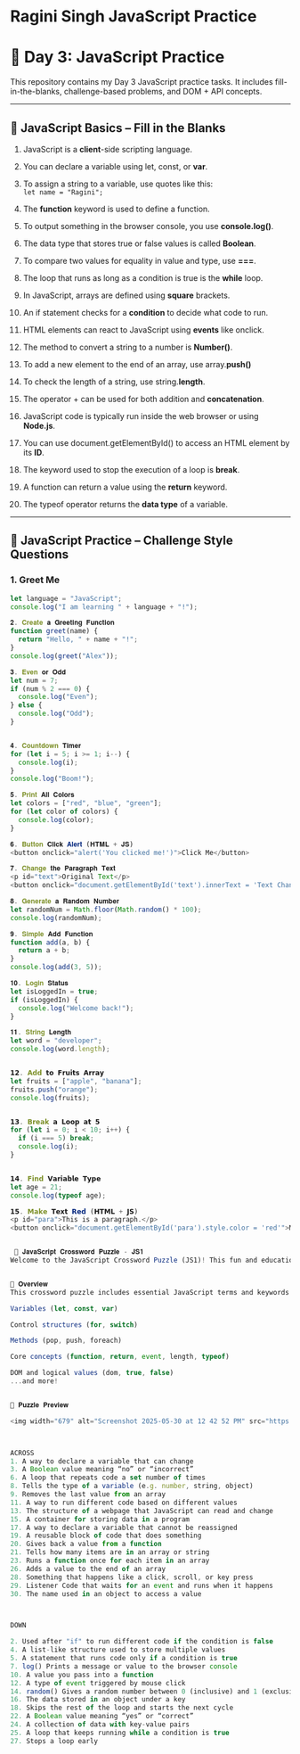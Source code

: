 # Ragini Singh JavaScript Practice
# 🚀 Day 3: JavaScript Practice
This repository contains my Day 3 JavaScript practice tasks. It includes fill-in-the-blanks, challenge-based problems, and DOM + API concepts.

---

## 🧠 JavaScript Basics – Fill in the Blanks
1. JavaScript is a **client**-side scripting language.

2. You can declare a variable using let, const, or **var**.

3. To assign a string to a variable, use quotes like this:  
   `let name = "Ragini";`

4. The **function** keyword is used to define a function.  

5. To output something in the browser console, you use **console.log()**.  

6. The data type that stores true or false values is called **Boolean**.  

7. To compare two values for equality in value and type, use **===**.  

8. The loop that runs as long as a condition is true is the **while** loop.  

9. In JavaScript, arrays are defined using **square** brackets.  

10. An if statement checks for a **condition** to decide what code to run.  

11. HTML elements can react to JavaScript using **events** like onclick.  

12. The method to convert a string to a number is **Number()**.  

13. To add a new element to the end of an array, use array.**push()**  

14. To check the length of a string, use string.**length**.  

15. The operator + can be used for both addition and **concatenation**.  

16. JavaScript code is typically run inside the web browser or using **Node.js**.  

17. You can use document.getElementById() to access an HTML element by its **ID**.  

18. The keyword used to stop the execution of a loop is **break**.  

19. A function can return a value using the **return** keyword.  

20. The typeof operator returns the **data type** of a variable.  

---

## 🎯 JavaScript Practice – Challenge Style Questions

### 1. Greet Me
```js
let language = "JavaScript";
console.log("I am learning " + language + "!");

𝟐. 𝐂𝐫𝐞𝐚𝐭𝐞 𝐚 𝐆𝐫𝐞𝐞𝐭𝐢𝐧𝐠 𝐅𝐮𝐧𝐜𝐭𝐢𝐨𝐧
function greet(name) {
  return "Hello, " + name + "!";
}
console.log(greet("Alex"));

𝟑. 𝐄𝐯𝐞𝐧 𝐨𝐫 𝐎𝐝𝐝
let num = 7;
if (num % 2 === 0) {
  console.log("Even");
} else {
  console.log("Odd");
}


𝟒. 𝐂𝐨𝐮𝐧𝐭𝐝𝐨𝐰𝐧 𝐓𝐢𝐦𝐞𝐫
for (let i = 5; i >= 1; i--) {
  console.log(i);
}
console.log("Boom!");

𝟓. 𝐏𝐫𝐢𝐧𝐭 𝐀𝐥𝐥 𝐂𝐨𝐥𝐨𝐫𝐬
let colors = ["red", "blue", "green"];
for (let color of colors) {
  console.log(color);
}

𝟔. 𝐁𝐮𝐭𝐭𝐨𝐧 𝐂𝐥𝐢𝐜𝐤 𝐀𝐥𝐞𝐫𝐭 (𝐇𝐓𝐌𝐋 + 𝐉𝐒)
<button onclick="alert('You clicked me!')">Click Me</button>

𝟕. 𝐂𝐡𝐚𝐧𝐠𝐞 𝐭𝐡𝐞 𝐏𝐚𝐫𝐚𝐠𝐫𝐚𝐩𝐡 𝐓𝐞𝐱𝐭
<p id="text">Original Text</p>
<button onclick="document.getElementById('text').innerText = 'Text Changed!'">Change Text</button>

𝟖. 𝐆𝐞𝐧𝐞𝐫𝐚𝐭𝐞 𝐚 𝐑𝐚𝐧𝐝𝐨𝐦 𝐍𝐮𝐦𝐛𝐞𝐫
let randomNum = Math.floor(Math.random() * 100);
console.log(randomNum);

𝟗. 𝐒𝐢𝐦𝐩𝐥𝐞 𝐀𝐝𝐝 𝐅𝐮𝐧𝐜𝐭𝐢𝐨𝐧
function add(a, b) {
  return a + b;
}
console.log(add(3, 5));

𝟏𝟎. 𝐋𝐨𝐠𝐢𝐧 𝐒𝐭𝐚𝐭𝐮𝐬
let isLoggedIn = true;
if (isLoggedIn) {
  console.log("Welcome back!");
}

𝟏𝟏. 𝐒𝐭𝐫𝐢𝐧𝐠 𝐋𝐞𝐧𝐠𝐭𝐡
let word = "developer";
console.log(word.length);


𝟭𝟮. 𝗔𝗱𝗱 𝘁𝗼 𝗙𝗿𝘂𝗶𝘁𝘀 𝗔𝗿𝗿𝗮𝘆
let fruits = ["apple", "banana"];
fruits.push("orange");
console.log(fruits);


𝟭𝟯. 𝗕𝗿𝗲𝗮𝗸 𝗮 𝗟𝗼𝗼𝗽 𝗮𝘁 𝟱
for (let i = 0; i < 10; i++) {
  if (i === 5) break;
  console.log(i);
}


𝟭𝟰. 𝗙𝗶𝗻𝗱 𝗩𝗮𝗿𝗶𝗮𝗯𝗹𝗲 𝗧𝘆𝗽𝗲
let age = 21;
console.log(typeof age);

𝟭𝟱. 𝗠𝗮𝗸𝗲 𝗧𝗲𝘅𝘁 𝗥𝗲𝗱 (𝗛𝗧𝗠𝗟 + 𝗝𝗦)
<p id="para">This is a paragraph.</p>
<button onclick="document.getElementById('para').style.color = 'red'">Make Red</button>


 🧩 𝐉𝐚𝐯𝐚𝐒𝐜𝐫𝐢𝐩𝐭 𝐂𝐫𝐨𝐬𝐬𝐰𝐨𝐫𝐝 𝐏𝐮𝐳𝐳𝐥𝐞 - 𝐉𝐒𝟏
Welcome to the JavaScript Crossword Puzzle (JS1)! This fun and educational crossword is designed to help you learn and review key JavaScript concepts and keywords in an engaging way.


📘 𝐎𝐯𝐞𝐫𝐯𝐢𝐞𝐰
This crossword puzzle includes essential JavaScript terms and keywords such as:

Variables (let, const, var)

Control structures (for, switch)

Methods (pop, push, foreach)

Core concepts (function, return, event, length, typeof)

DOM and logical values (dom, true, false)
...and more!


📸 𝐏𝐮𝐳𝐳𝐥𝐞 𝐏𝐫𝐞𝐯𝐢𝐞𝐰

<img width="679" alt="Screenshot 2025-05-30 at 12 42 52 PM" src="https://github.com/user-attachments/assets/fcf643bd-6028-42be-8a84-36960ccae2ae" />



ACROSS
1. A way to declare a variable that can change
3. A Boolean value meaning “no” or “incorrect”
6. A loop that repeats code a set number of times
8. Tells the type of a variable (e.g. number, string, object)
9. Removes the last value from an array
11. A way to run different code based on different values
13. The structure of a webpage that JavaScript can read and change
15. A container for storing data in a program
17. A way to declare a variable that cannot be reassigned
19. A reusable block of code that does something
20. Gives back a value from a function
21. Tells how many items are in an array or string
23. Runs a function once for each item in an array
26. Adds a value to the end of an array
28. Something that happens like a click, scroll, or key press
29. Listener Code that waits for an event and runs when it happens
30. The name used in an object to access a value



DOWN

2. Used after "if" to run different code if the condition is false
4. A list-like structure used to store multiple values
5. A statement that runs code only if a condition is true
7. log() Prints a message or value to the browser console
10. A value you pass into a function
12. A type of event triggered by mouse click
14. random() Gives a random number between 0 (inclusive) and 1 (exclusive)
16. The data stored in an object under a key
18. Skips the rest of the loop and starts the next cycle
22. A Boolean value meaning “yes” or “correct”
24. A collection of data with key-value pairs
25. A loop that keeps running while a condition is true
27. Stops a loop early
                                                                          |                    |
